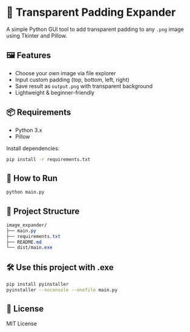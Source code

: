 # 🧩 Transparent Padding Expander

A simple Python GUI tool to add transparent padding to any `.png` image using Tkinter and Pillow.

## 🖼 Features
- Choose your own image via file explorer
- Input custom padding (top, bottom, left, right)
- Save result as `output.png` with transparent background
- Lightweight & beginner-friendly

## 📦 Requirements
- Python 3.x
- Pillow

Install dependencies:
```bash
pip install -r requirements.txt
```

## 🚀 How to Run
```bash
python main.py
```

## 📁 Project Structure
```css
image_expander/
├── main.py
├── requirements.txt
├── README.md
└── dist/main.exe
```

## 🛠 Use this project with .exe
```bash
pip install pyinstaller
pyinstaller --noconsole --onefile main.py
```

## 🔖 License
MIT License
